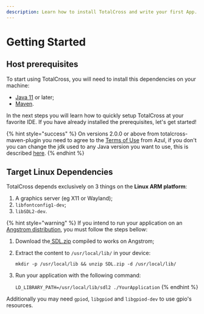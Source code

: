 ```yaml
---
description: Learn how to install TotalCross and write your first App.
---
```


# Getting Started

## Host prerequisites

To start using TotalCross, you will need to install this dependencies on your machine:

* [Java 11](https://www.oracle.com/java/technologies/javase-jdk11-downloads.html) or later;
* [Maven](../miscelaneous/maven.md).

In the next steps you will learn how to quickly setup TotalCross at your favorite IDE. If you have already installed the prerequisites, let's get started!  

{% hint style="success" %}
On versions 2.0.0 or above from totalcross-maven-plugin you need to agree to the [Terms of Use](https://www.azul.com/products/zulu-and-zulu-enterprise/zulu-terms-of-use/) from Azul, if you don't you can change the jdk used to any Java version you want to use, this is described [here](https://github.com/TotalCross/totalcross-maven-plugin/releases/tag/v2.0.0).
{% endhint %}

## Target Linux Dependencies

TotalCross depends exclusively on 3 things on the **Linux ARM platform**:

1. A graphics server \(eg X11 or Wayland\); 
2. `libfontconfig1-dev`; 
3. `libSDL2-dev`. 

{% hint style="warning" %}
If you intend to run your application on an [Angstrom distribution](http://www.angstrom-distribution.org/), you must follow the steps bellow:

1. Download the[ SDL.zip](https://totalcross-release.s3-us-west-2.amazonaws.com/libs/SDL.zip) compiled to works on Angstrom;
2. Extract the content to `/usr/local/lib/` in your device:

   `mkdir -p /usr/local/lib && unzip SDL.zip -d /usr/local/lib/`

3. Run your application with the following command:

   `LD_LIBRARY_PATH=/usr/local/lib/sdl2 ./YourApplication`
{% endhint %}

Additionally you may need `gpiod`, `libgpiod` and `libgpiod-dev` to use gpio's resources.

